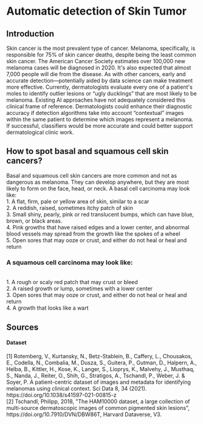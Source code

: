 # Automatic detection of Skin Tumor<br>
<h2>Introduction</h2>
Skin cancer is the most prevalent type of cancer. Melanoma, specifically, is responsible for 75% of skin cancer deaths, despite being the least common skin cancer. The American Cancer Society estimates over 100,000 new melanoma cases will be diagnosed in 2020. It's also expected that almost 7,000 people will die from the disease. As with other cancers, early and accurate detection—potentially aided by data science can make treatment more effective.
Currently, dermatologists evaluate every one of a patient's moles to identify outlier lesions or “ugly ducklings” that are most likely to be melanoma. Existing AI approaches have not adequately considered this clinical frame of reference. Dermatologists could enhance their diagnostic accuracy if detection algorithms take into account “contextual” images within the same patient to determine which images represent a melanoma. If successful, classifiers would be more accurate and could better support dermatological clinic work.
<br>
<h2>How to spot basal and squamous cell skin cancers?</h2>
Basal and squamous cell skin cancers are more common and not as dangerous as melanoma. They can develop anywhere, but they are most likely to form on the face, head, or neck. A basal cell carcinoma may look like:
<br>
1. A flat, firm, pale or yellow area of skin, similar to a scar<br>
2. A reddish, raised, sometimes itchy patch of skin<br>
3. Small shiny, pearly, pink or red translucent bumps, which can have blue, brown, or black areas.<br>
4. Pink growths that have raised edges and a lower center, and abnormal blood vessels may spread from the growth like the spokes of a wheel<br>
5. Open sores that may ooze or crust, and either do not heal or heal and return<br>
<h3>A squamous cell carcinoma may look like:</h3><br>
1. A rough or scaly red patch that may crust or bleed<br>
2. A raised growth or lump, sometimes with a lower center<br>
3. Open sores that may ooze or crust, and either do not heal or heal and return<br>
4. A growth that looks like a wart<br>

<h2>Sources</h2>
<h4>Dataset</h4>
[1] Rotemberg, V., Kurtansky, N., Betz-Stablein, B., Caffery, L., Chousakos, E., Codella, N., Combalia, M., Dusza, S., Guitera, P., Gutman, D., Halpern, A., Helba, B., Kittler, H., Kose, K., Langer, S., Lioprys, K., Malvehy, J., Musthaq, S., Nanda, J., Reiter, O., Shih, G., Stratigos, A., Tschandl, P., Weber, J. & Soyer, P. A patient-centric dataset of images and metadata for identifying melanomas using clinical context. Sci Data 8, 34 (2021). https://doi.org/10.1038/s41597-021-00815-z<br>
[2] Tschandl, Philipp, 2018, "The HAM10000 dataset, a large collection of multi-source dermatoscopic images of common pigmented skin lesions", https://doi.org/10.7910/DVN/DBW86T, Harvard Dataverse, V3.
